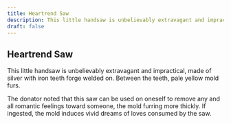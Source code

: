 ```yaml
---
title: Heartrend Saw
description: This little handsaw is unbelievably extravagant and impractical, made of silver with iron teeth forge welded on. Between the teeth, pale yellow mold furs....
draft: false
---
```


## Heartrend Saw

This little handsaw is unbelievably extravagant and impractical, made of silver with iron teeth forge welded on. Between the teeth, pale yellow mold furs.

The donator noted that this saw can be used on oneself to remove any and all romantic feelings toward someone, the mold furring more thickly. If ingested, the mold induces vivid dreams of loves consumed by the saw.
